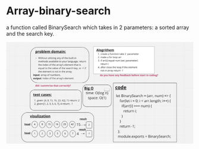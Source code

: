 # Array-binary-search

 a function called BinarySearch which takes in 2 parameters: a sorted array and the search key.

![whiteboard class 3](../assets/code3.png)
